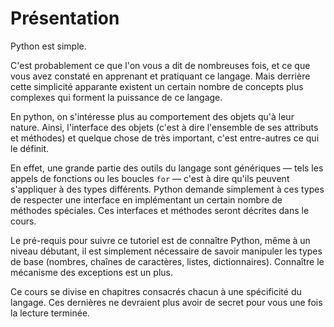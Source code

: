 # Présentation

Python est simple.

C'est probablement ce que l'on vous a dit de nombreuses fois, et ce que vous avez constaté en apprenant et pratiquant ce langage. Mais derrière cette simplicité apparante existent un certain nombre de concepts plus complexes qui forment la puissance de ce langage.

En python, on s'intéresse plus au comportement des objets qu'à leur nature. Ainsi, l'interface des objets (c'est à dire l'ensemble de ses attributs et méthodes) et quelque chose de très important, c'est entre-autres ce qui le définit.

En effet, une grande partie des outils du langage sont génériques — tels les appels de fonctions ou les boucles `for` — c'est à dire qu'ils peuvent s'appliquer à des types différents.
Python demande simplement à ces types de respecter une interface en implémentant un certain nombre de méthodes spéciales. Ces interfaces et méthodes seront décrites dans le cours.

Le pré-requis pour suivre ce tutoriel est de connaître Python, même à un niveau débutant, il est simplement nécessaire de savoir manipuler les types de base (nombres, chaînes de caractères, listes, dictionnaires).
Connaître le mécanisme des exceptions est un plus.

Ce cours se divise en chapitres consacrés chacun à une spécificité du langage. Ces dernières ne devraient plus avoir de secret pour vous une fois la lecture terminée.

